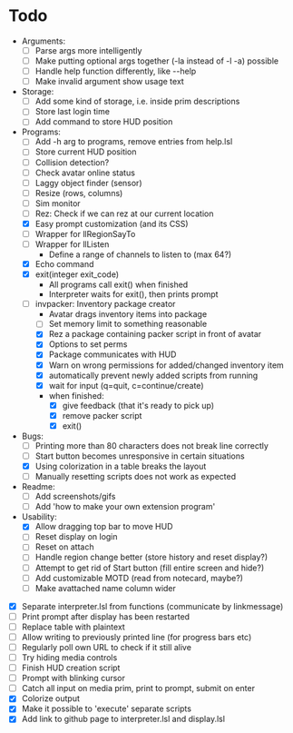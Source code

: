 # Todo
- Arguments:
    - [ ] Parse args more intelligently
    - [ ] Make putting optional args together (-la instead of -l -a) possible
    - [ ] Handle help function differently, like <prog> --help
    - [ ] Make invalid argument show usage text

- Storage:
    - [ ] Add some kind of storage, i.e. inside prim descriptions
    - [ ] Store last login time
    - [ ] Add command to store HUD position

- Programs:
    - [ ] Add -h arg to programs, remove entries from help.lsl
    - [ ] Store current HUD position
    - [ ] Collision detection?
    - [ ] Check avatar online status
    - [ ] Laggy object finder (sensor)
    - [ ] Resize (rows, columns)
    - [ ] Sim monitor
    - [ ] Rez: Check if we can rez at our current location
    - [x] Easy prompt customization (and its CSS)
    - [ ] Wrapper for llRegionSayTo
    - [ ] Wrapper for llListen
        - Define a range of channels to listen to (max 64?)
    - [x] Echo command
    - [x] exit(integer exit_code)
        - All programs call exit() when finished
        - Interpreter waits for exit(), then prints prompt
    - [ ] invpacker: Inventory package creator
        - Avatar drags inventory items into package
        - [ ] Set memory limit to something reasonable
        - [x] Rez a package containing packer script in front of avatar
        - [x] Options to set perms
        - [x] Package communicates with HUD
        - [x] Warn on wrong permissions for added/changed inventory item
        - [x] automatically prevent newly added scripts from running
        - [x] wait for input (q=quit, c=continue/create)
        - when finished:
            - [x] give feedback (that it's ready to pick up)
            - [x] remove packer script
            - [x] exit()

- Bugs:
    - [ ] Printing more than 80 characters does not break line correctly
    - [ ] Start button becomes unresponsive in certain situations
    - [x] Using colorization in a table breaks the layout
    - [ ] Manually resetting scripts does not work as expected

- Readme:
    - [ ] Add screenshots/gifs
    - [ ] Add 'how to make your own extension program'

- Usability:
    - [x] Allow dragging top bar to move HUD
    - [ ] Reset display on login
    - [ ] Reset on attach
    - [ ] Handle region change better (store history and reset display?)
    - [ ] Attempt to get rid of Start button (fill entire screen and hide?)
    - [ ] Add customizable MOTD (read from notecard, maybe?)
    - [ ] Make avattached name column wider

- [x] Separate interpreter.lsl from functions (communicate by linkmessage)
- [ ] Print prompt after display has been restarted
- [ ] Replace table with plaintext
- [ ] Allow writing to previously printed line (for progress bars etc)
- [ ] Regularly poll own URL to check if it still alive
- [ ] Try hiding media controls
- [ ] Finish HUD creation script
- [ ] Prompt with blinking cursor
- [ ] Catch all input on media prim, print to prompt, submit on enter
- [x] Colorize output
- [x] Make it possible to 'execute' separate scripts
- [x] Add link to github page to interpreter.lsl and display.lsl
